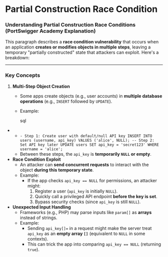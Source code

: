 # Partial Construction Race Condition

### **Understanding Partial Construction Race Conditions (PortSwigger Academy Explanation)**

This paragraph describes a **race condition vulnerability** that occurs when an application **creates or modifies objects in multiple steps**, leaving a temporary "partially constructed" state that attackers can exploit. Here's a breakdown:

---

### **Key Concepts**

1. **Multi-Step Object Creation**
    - Some apps create objects (e.g., user accounts) in **multiple database operations** (e.g., `INSERT` followed by `UPDATE`).
    - Example:
        
        sql
        
- 
    - `- Step 1: Create user with default/null API key
    INSERT INTO users (username, api_key) VALUES ('alice', NULL);
    -- Step 2: Set API key later
    UPDATE users SET api_key = 'secret123' WHERE username = 'alice';`
    - Between these steps, the `api_key` is **temporarily `NULL` or empty**.
- **Race Condition Exploit**
    - An attacker can **send concurrent requests** to interact with the object **during this temporary state**.
    - Example:
        - If the app checks `api_key == NULL` for permissions, an attacker might:
            1. Register a user (`api_key` is initially `NULL`).
            2. Quickly call a privileged API endpoint **before the key is set**.
            3. Bypass security checks (since `api_key` is still `NULL`).
- **Unexpected Input Handling**
    - Frameworks (e.g., PHP) may parse inputs like `param[]` as **arrays** instead of strings.
    - Example:
        - Sending `api_key[]=` in a request might make the server treat `api_key` as an **empty array `[]`** (equivalent to `NULL` in some contexts).
        - This can trick the app into comparing `api_key == NULL` (returning `true`).